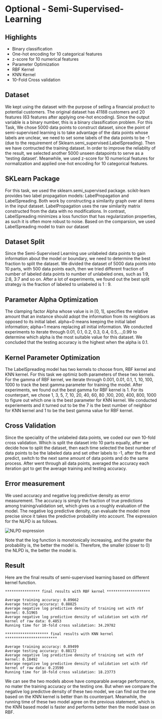 # Optional - Semi-Supervised-Learning

## Highlights
- Binary classification
- One-hot encoding for 10 categorical features
- z-score for 10 numerical features
- Parameter Optimization 
- RBF Kernel
- KNN Kernel
- 10-Fold Cross validation


## Dataset
We kept using the dataset with the purpose of selling a financial product to potential customers. The original dataset has 41188 customers and 20 features (63 features after applying one-hot encoding). Since the output variable is a binary number, this is a binary classification problem. For this Task, We chose 5000 data points to construct dataset, since the point of semi-supervised learning is to take advantage of the data points whose labels are unclear, we need to set some labels of the data points to be -1 (due to the requirement of Sklearn.semi_supervised.LabelSpreading). Then we have contructed the training dataset. In order to improve the reliablity of the result, we selected another 5000 unseen datapoints to serve as a 'testing dataset'. Meanwhile, we used z-score for 10 numerical features for normalization and applied one-hot encoding for 10 categorical features.

## SKLearn Package
For this task, we used the sklearn.semi_supervised package. scikit-learn provides two label propagation models: LabelPropagation and LabelSpreading. Both work by constructing a similarity graph over all items in the input dataset. LabelPropagation uses the raw similarity matrix constructed from the data with no modifications. In contrast, LabelSpreading minimizes a loss function that has regularization properties, as such it is often more robust to noise. Based on the comparsion, we used LabelSpreading model to train our dataset

## Dataset Split
Since the Semi-Supervised Learning use unlabeled data points to gain information about the model or boundary, we need to determine the best fraction to split the dataset. We divided the dataset of 5000 data points into 10 parts, with 500 data points each, then we tried different fraction of number of labeled data points to number of unlabeled ones, such as 1:9, 2:8, 3:7 and so on. After a lot of experiments, we found out the best split strategy is the fraction of labeled to unlabeled is 1 : 9.

## Parameter Alpha Optimization
The clamping factor Alpha whose value is in [0, 1], specifies the relative amount that an instance should adopt the information from its neighbors as opposed to its initial label. alpha=0 means keeping the initial label information; alpha=1 means replacing all initial information. We conducted experiments to iterate through 0.01, 0.1, 0.2, 0.3, 0.4, 0.5,...,0.99 to determine which alpha is the most suitable value for this dataset. We concluded that the testing accuracy is the highest when the alpha is 0.1.

## Kernel Parameter Optimization
The LabelSpreading model has two kernels to choose from, RBF kernel and KNN kernel. For this task we optimiz both parameters of these two kernels. For the gamma of RBF kernel, we iterate through 0.001, 0.01, 0.1, 1, 10, 100, 1000 to track the best gamma parameter for training the model. After experiments, we found out the best gamma for RBF kernel is 1. For its counterpart, we chose 1, 3, 5, 7, 10, 20, 40, 60, 80 ,100, 200, 400, 800, 1000 to figure out which one is the best parameter for KNN kernel. We conducted experiements and it turned out to be the 7 is the best number of neighbor for KNN kernel and 1 to be the best gamma value for RBF kernel.

## Cross Validation
Since the speciality of the unlabeled data points, we coded our own 10-fold cross validation. Which is split the dataset into 10 parts equally, after we decide how to split the dataset, then each time selected the best number of data points to be the labeled data and set other labels to -1, after the fit and predict, switch to the next same amount of data points and do the same process. After went through all data points, averaged the accuracy each iteration got to get the average training and testing accuracy.

## Error measurement
We used accuracy and negative log predictive density as error measurement. The accuracy is simply the fraction of true predictions among training/validation set, which gives us a roughly evaluation of the model. The negative log predictive density, can evaluate the model more precise since it takes the predictive probability into account. The expression for the NLPD is as follows.

![NLPD expression](https://latex.codecogs.com/gif.latex?L=-\frac{1}{n}\sum^{n}_{i=1}\log{p(y_i=t_i|\mathbf{x_i})})

Note that the log function is monotonically increasing, and the greater the probability is, the better the model is. Therefore, the smaller (closer to 0) the NLPD is, the better the model is.

## Result
Here are the final results of semi-supervised learning based on different kernel function.
```
**************** final results with RBF kernel ********************

Average training accuracy: 0.89662
Average testing accuracy: 0.88825
Average negative log predictive density of training set with rbf kernel: 0.51965
Average negative log predictive density of validation set with rbf kernel of raw data: 0.4853
Running time for 10-fold cross validation: 34.29782

******************** final results with KNN kernel ************************

Average training accuracy: 0.89499
Average testing accuracy: 0.88172
Average negative log predictive density of training set with rbf kernel: 0.18492
Average negative log predictive density of validation set with rbf kernel of raw data: 0.23590
Running time for 10-fold cross validation: 18.23773
```
We can see the two models above have comparable average performance, no mater the training accuracy or the testing one. But when we compare the negative log predictive density of these two model, we can find out the one based on the KNN kernel is better than its counterpart. Meanwhile, the running time of these two model agree on the previous statement, which is the KNN based model is faster and performs better then the model base on RBF. 




